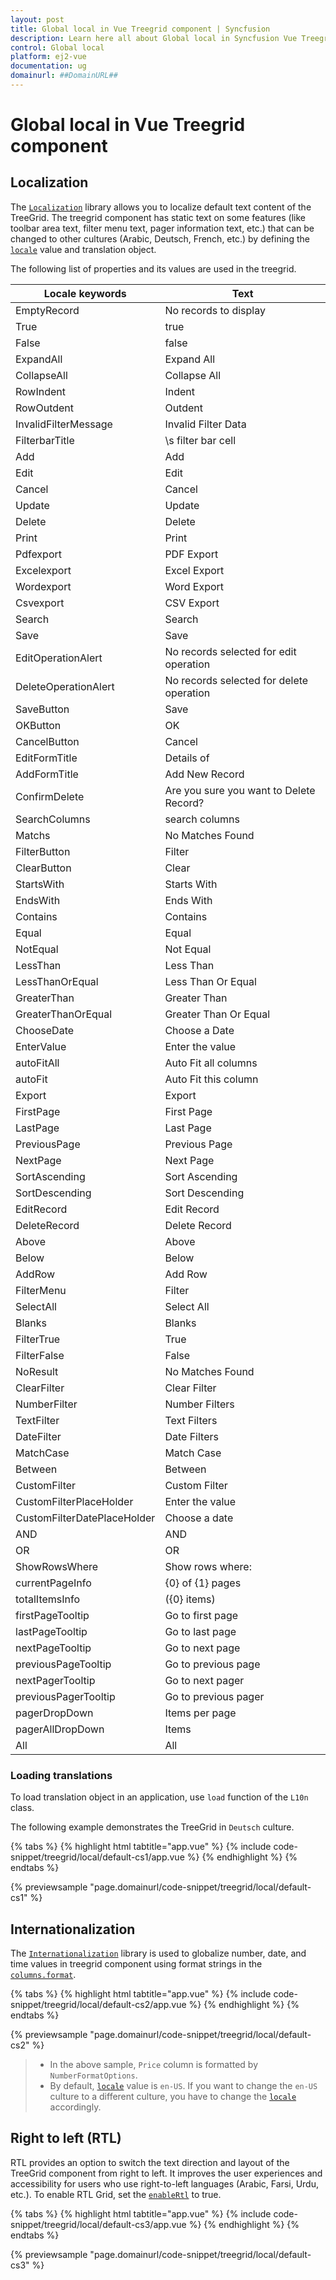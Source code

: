 ```yaml
---
layout: post
title: Global local in Vue Treegrid component | Syncfusion
description: Learn here all about Global local in Syncfusion Vue Treegrid component of Syncfusion Essential JS 2 and more.
control: Global local 
platform: ej2-vue
documentation: ug
domainurl: ##DomainURL##
---
```


# Global local in Vue Treegrid component

## Localization

The [`Localization`](../common/localization) library allows you to localize default text content of the TreeGrid. The treegrid component has static text on some features (like toolbar area text, filter menu text, pager information text, etc.) that can be changed to other cultures (Arabic, Deutsch, French, etc.) by defining the
[`locale`](https://ej2.syncfusion.com/vue/documentation/api/treegrid/#locale) value and translation object.

The following list of properties and its values are used in the treegrid.

Locale keywords |Text
-----|-----
EmptyRecord | No records to display
True | true
False | false
ExpandAll | Expand All
CollapseAll | Collapse All
RowIndent | Indent
RowOutdent | Outdent
InvalidFilterMessage | Invalid Filter Data
FilterbarTitle | \s filter bar cell
Add | Add
Edit| Edit
Cancel| Cancel
Update| Update
Delete | Delete
Print | Print
Pdfexport | PDF Export
Excelexport | Excel Export
Wordexport | Word Export
Csvexport | CSV Export
Search | Search
Save | Save
EditOperationAlert | No records selected for edit operation
DeleteOperationAlert | No records selected for delete operation
SaveButton | Save
OKButton | OK
CancelButton | Cancel
EditFormTitle | Details of
AddFormTitle | Add New Record
ConfirmDelete | Are you sure you want to Delete Record?
SearchColumns | search columns
Matchs | No Matches Found
FilterButton | Filter
ClearButton | Clear
StartsWith | Starts With
EndsWith | Ends With
Contains | Contains
Equal | Equal
NotEqual | Not Equal
LessThan | Less Than
LessThanOrEqual | Less Than Or Equal
GreaterThan | Greater Than
GreaterThanOrEqual | Greater Than Or Equal
ChooseDate | Choose a Date
EnterValue | Enter the value
autoFitAll | Auto Fit all columns
autoFit | Auto Fit this column
Export | Export
FirstPage | First Page
LastPage | Last Page
PreviousPage | Previous Page
NextPage | Next Page
SortAscending | Sort Ascending
SortDescending | Sort Descending
EditRecord | Edit Record
DeleteRecord | Delete Record
Above | Above
Below | Below
AddRow | Add Row
FilterMenu | Filter
SelectAll | Select All
Blanks | Blanks
FilterTrue | True
FilterFalse | False
NoResult | No Matches Found
ClearFilter | Clear Filter
NumberFilter | Number Filters
TextFilter | Text Filters
DateFilter | Date Filters
MatchCase | Match Case
Between | Between
CustomFilter | Custom Filter
CustomFilterPlaceHolder | Enter the value
CustomFilterDatePlaceHolder | Choose a date
AND | AND
OR | OR
ShowRowsWhere | Show rows where:
currentPageInfo | {0} of {1} pages
totalItemsInfo | ({0} items)
firstPageTooltip | Go to first page
lastPageTooltip | Go to last page
nextPageTooltip | Go to next page
previousPageTooltip | Go to previous page
nextPagerTooltip | Go to next pager
previousPagerTooltip | Go to previous pager
pagerDropDown | Items per page
pagerAllDropDown | Items
All | All

### Loading translations

To load translation object in an application, use `load` function of the `L10n` class.

The following example demonstrates the TreeGrid in `Deutsch` culture.

{% tabs %}
{% highlight html tabtitle="app.vue" %}
{% include code-snippet/treegrid/local/default-cs1/app.vue %}
{% endhighlight %}
{% endtabs %}
        
{% previewsample "page.domainurl/code-snippet/treegrid/local/default-cs1" %}

## Internationalization

The [`Internationalization`](../common/internationalization/) library is used to globalize number, date, and time values in treegrid component using format strings in the [`columns.format`](https://ej2.syncfusion.com/vue/documentation/api/treegrid/column/#format).

{% tabs %}
{% highlight html tabtitle="app.vue" %}
{% include code-snippet/treegrid/local/default-cs2/app.vue %}
{% endhighlight %}
{% endtabs %}
        
{% previewsample "page.domainurl/code-snippet/treegrid/local/default-cs2" %}

> * In the above sample, `Price` column is formatted by `NumberFormatOptions`.
> * By default, [`locale`](https://ej2.syncfusion.com/vue/documentation/api/treegrid/#locale) value is `en-US`. If you want to change the `en-US` culture to a different culture, you have to change  the [`locale`](https://ej2.syncfusion.com/vue/documentation/api/treegrid/#locale) accordingly.

## Right to left (RTL)

RTL provides an option to switch the text direction and layout of the TreeGrid component from right to left. It improves the user experiences and accessibility for users who use right-to-left languages (Arabic, Farsi, Urdu, etc.). To enable RTL Grid, set the [`enableRtl`](https://ej2.syncfusion.com/vue/documentation/api/treegrid/#enablertl) to true.

{% tabs %}
{% highlight html tabtitle="app.vue" %}
{% include code-snippet/treegrid/local/default-cs3/app.vue %}
{% endhighlight %}
{% endtabs %}
        
{% previewsample "page.domainurl/code-snippet/treegrid/local/default-cs3" %}
